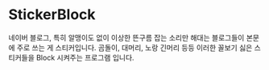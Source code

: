 # StickerBlock


네이버 블로그, 특히 알맹이도 없이 이상한 뜬구름 잡는 소리만 해대는 블로그들이 본문에 주로 쓰는 게 스티커입니다.
곰돌이, 대머리, 노랑 긴머리 등등 이러한 꼴보기 싫은 스티커들을 Block 시켜주는 프로그램 입니다.
